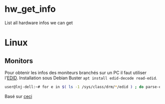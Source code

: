 # hw_get_info
List all hardware infos we can get 

# Linux
## Monitors
Pour obtenir les infos des moniteurs branchés sur un PC il faut utiliser l'[EDID](https://en.wikipedia.org/wiki/Extended_Display_Identification_Data).
Installation sous Debian Buster ```apt install edid-decode read-edid```.
```sh
user@lnj-dell:~# for e in $( ls -1 /sys/class/drm/*/edid ) ; do parse-edid < $e ; done
```
Basé sur [ceci](https://unix.stackexchange.com/questions/114359/how-to-get-edid-for-a-single-monitor/523736#523736)
